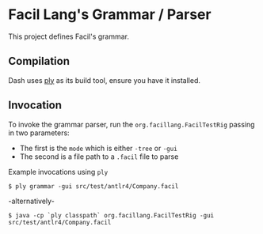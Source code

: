 # Facil Lang's Grammar / Parser

This project defines Facil's grammar.


Compilation
-----------

Dash uses [ply](http://github.com/blangel/ply) as its build tool, ensure you have it installed.


Invocation
----------

To invoke the grammar parser, run the `org.facillang.FacilTestRig` passing in two parameters:

- The first is the `mode` which is either `-tree` or `-gui`
- The second is a file path to a `.facil` file to parse

Example invocations using `ply`

    $ ply grammar -gui src/test/antlr4/Company.facil

-alternatively-

    $ java -cp `ply classpath` org.facillang.FacilTestRig -gui src/test/antlr4/Company.facil



